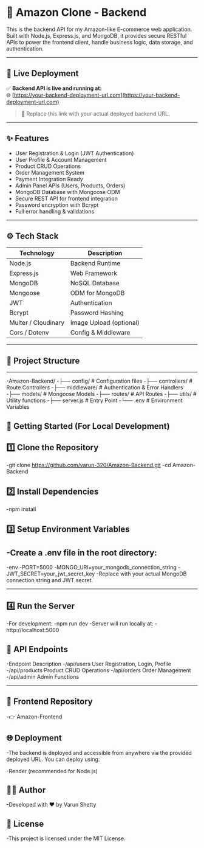 # 🛒 Amazon Clone - Backend

This is the backend API for my Amazon-like E-commerce web application. Built with Node.js, Express.js, and MongoDB, it provides secure RESTful APIs to power the frontend client, handle business logic, data storage, and authentication.

---

## 🚀 Live Deployment

✅ **Backend API is live and running at:**  
🌐 [https://your-backend-deployment-url.com](https://your-backend-deployment-url.com)

> 🔧 Replace this link with your actual deployed backend URL.

---

## ✨ Features

- User Registration & Login (JWT Authentication)
- User Profile & Account Management
- Product CRUD Operations
- Order Management System
- Payment Integration Ready
- Admin Panel APIs (Users, Products, Orders)
- MongoDB Database with Mongoose ODM
- Secure REST API for frontend integration
- Password encryption with Bcrypt
- Full error handling & validations

---

## ⚙️ Tech Stack

| Technology | Description |
| ----------- | ----------- |
| Node.js | Backend Runtime |
| Express.js | Web Framework |
| MongoDB | NoSQL Database |
| Mongoose | ODM for MongoDB |
| JWT | Authentication |
| Bcrypt | Password Hashing |
| Multer / Cloudinary | Image Upload (optional) |
| Cors / Dotenv | Config & Middleware |

---

## 📂 Project Structure

---

-Amazon-Backend/
-├── config/        # Configuration files
-├── controllers/   # Route Controllers
-├── middleware/    # Authentication & Error Handlers
-├── models/        # Mongoose Models
-├── routes/        # API Routes
-├── utils/         # Utility functions
-├── server.js      # Entry Point
-└── .env           # Environment Variables
## 🚀 Getting Started (For Local Development)
## 1️⃣ Clone the Repository
-git clone https://github.com/varun-320/Amazon-Backend.git
-cd Amazon-Backend
## 2️⃣ Install Dependencies
-npm install
## 3️⃣ Setup Environment Variables
-Create a .env file in the root directory:
---
-env
-PORT=5000
-MONGO_URI=your_mongodb_connection_string
-JWT_SECRET=your_jwt_secret_key
-Replace with your actual MongoDB connection string and JWT secret.

---

## 4️⃣ Run the Server
-For development:
-npm run dev
-Server will run locally at:
-http://localhost:5000
## 📡 API Endpoints
-Endpoint	Description
-/api/users	User Registration, Login, Profile
-/api/products	Product CRUD Operations
-/api/orders	Order Management
-/api/admin	Admin Functions

---

## 🔗 Frontend Repository
-👉 Amazon-Frontend

## 🌐 Deployment
-The backend is deployed and accessible from anywhere via the provided deployed URL. You can deploy using:

-Render (recommended for Node.js)

## 👨‍💻 Author
-Developed with ❤️ by Varun Shetty

## 📄 License
-This project is licensed under the MIT License.
